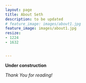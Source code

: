 ```yaml
---
layout: page
title: About Seth
description: to be updated
# feature_image: images/about1.jpg
feature_image: images/about1.jpg
resize:
- 1224
- 1632


---
```


**Under construction** 

*Thank You for reading!*
